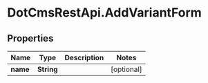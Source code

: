 # DotCmsRestApi.AddVariantForm

## Properties

Name | Type | Description | Notes
------------ | ------------- | ------------- | -------------
**name** | **String** |  | [optional] 


